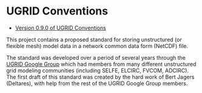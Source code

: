 UGRID Conventions
=================
* [Version 0.9.0 of UGRID Conventions](https://github.com/ugrid-conventions/ugrid-conventions/blob/v0.9.0/ugrid-conventions.md)

This project contains a proposed standard for storing unstructured (or flexible mesh) model data in a network common data form (NetCDF) file. 

The standard was developed over a period of several years through the [UGRID Google Group](https://groups.google.com/forum/#!forum/ugrid-interoperability) which had members from many different unstructured grid modeling communities (including SELFE, ELCIRC, FVCOM, ADCIRC).  The first draft of this standard was created by the hard work of Bert Jagers (Deltares), with help from the rest of the UGRID Google Group members. 



